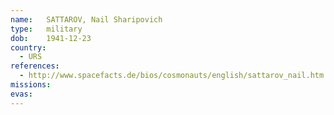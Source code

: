 ```yaml
---
name:	SATTAROV, Nail Sharipovich 
type:	military
dob:	1941-12-23
country:
  - URS
references:
  - http://www.spacefacts.de/bios/cosmonauts/english/sattarov_nail.htm
missions:
evas:
---
```

